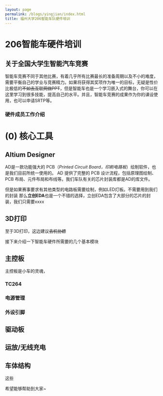 ```yaml
---
layout: page
permalink: /blogs/yingjian/index.html
title: 福州大学206智能车队硬件培训
---
```


# 206智能车硬件培训

## 关于全国大学生智能汽车竞赛

智能车竞赛不同于其他比赛，有着几乎所有比赛最长的准备周期以及不小的难度，需要平衡自己的学业与竞赛精力。如果将获得其奖项作为唯一的目标，无疑是性价比极低的~~不如去互联网做PPT~~，但是智能车也是一个学习嵌入式的舞台，你可以在这里学习到很多技能，提高自己的水平。并且，智能车竞赛的成果作为你的课设使用，也可以申请SRTP等。

### 硬件成员工作介绍

# (0) 核心工具

## Altium Designer ##

AD是一款功能强大的 PCB（*Printed Circuit Board，印刷电路板*）绘制软件，也是我们目前所统一使用的。
AD 提供了完整的 PCB 设计流程，包括原理图绘制、PCB 布局、元件布局和布线等。我们车队有关的芯片封装库都是AD的库文件。

但是如果赛事要求有其他类型的电路板需要绘制，例如LED灯板。不需要用到我们的封装
那么**立创EDA**也是一个不错的选择，立创EDA包含了大部分的芯片的封装，我们只需要xxxx

## 3D打印 ##

至于3D打印，这边建议~~去机协嫖~~

接下来介绍一下智能车硬件所需要的几个基本模块
## 主控板

主控板是小车的灵魂，
### TC264

### 电源管理

### 外设引脚

## 驱动板

## 运放/无线充电

## 车体结构<!-- 热熔胶，焊台，热风枪，钻孔机等的使用-->
这些

希望能够帮助到大家~




<br>
